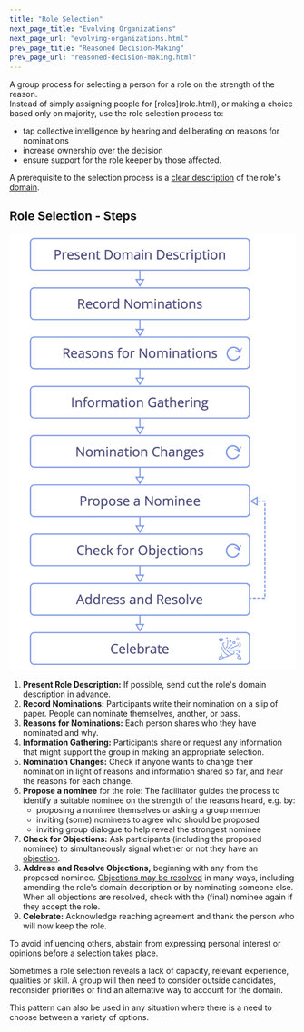 ```yaml
---
title: "Role Selection"
next_page_title: "Evolving Organizations"
next_page_url: "evolving-organizations.html"
prev_page_title: "Reasoned Decision-Making"
prev_page_url: "reasoned-decision-making.html"
---
```



<div class="card summary"><div class="card-body">A group process for selecting a person for a role on the strength of the reason.
</div></div>
Instead of simply assigning people for [roles](role.html), or making a choice based only on majority, use the role selection process to:

- tap collective intelligence by hearing and deliberating on reasons for nominations
- increase ownership over the decision
- ensure support for the role keeper by those affected.

A prerequisite to the selection process is a [clear description](clarify-and-develop-domains.html) of the role's <a href="glossary.html#entry-domain" class="glossary-tooltip" data-toggle="tooltip" title="Domain: A distinct area of influence, activity and decision-making within an organization.">domain</a>.

## Role Selection - Steps

![Role selection process](img/agreements/selection.png)

1. **Present Role Description:** If possible, send out the role's domain description in advance.
2. **Record Nominations:** Participants write their nomination on a slip of paper. People can nominate themselves, another, or pass.
3. **Reasons for Nominations:** Each person shares who they have nominated and why.
4. **Information Gathering:** Participants share or request any information that might support the group in making an appropriate selection.
5. **Nomination Changes:** Check if anyone wants to change their nomination in light of reasons and information shared so far, and hear the reasons for each change.
6. **Propose a nominee** for the role: The facilitator guides the process to identify a suitable nominee on the strength of the reasons heard, e.g. by:
    -   proposing a nominee themselves or asking a group member
    -   inviting (some) nominees to agree who should be proposed
    -   inviting group dialogue to help reveal the strongest nominee
7. **Check for Objections:** Ask participants (including the proposed nominee) to simultaneously signal whether or not they have an <a href="glossary.html#entry-objection" class="glossary-tooltip" data-toggle="tooltip" title="Objection: An argument – relating to a proposal, agreement, activity or the existing state of affairs – that reveals consequences or risks you&#x27;d rather avoid, or demonstrates worthwhile ways to improve.">objection</a>.
8. **Address and Resolve Objections,** beginning with any from the proposed nominee. [Objections may be resolved](resolve-objections.html) in many ways, including amending the role's domain description or by nominating someone else. When all objections are resolved, check with the (final) nominee again if they accept the role.
9. **Celebrate:** Acknowledge reaching agreement and thank the person who will now keep the role.

To avoid influencing others, abstain from expressing personal interest or opinions before a selection takes place.

Sometimes a role selection reveals a lack of capacity, relevant experience, qualities or skill. A group will then need to consider outside candidates, reconsider priorities or find an alternative way to account for the domain.

This pattern can also be used in any situation where there is a need to choose between a variety of options.
